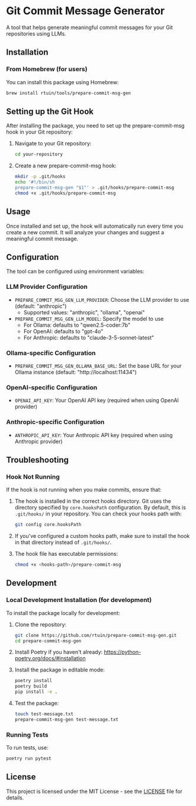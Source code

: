 # Git Commit Message Generator

A tool that helps generate meaningful commit messages for your Git repositories using LLMs.

## Installation

### From Homebrew (for users)
You can install this package using Homebrew:

```bash
brew install rtuin/tools/prepare-commit-msg-gen
```

## Setting up the Git Hook

After installing the package, you need to set up the prepare-commit-msg hook in your Git repository:

1. Navigate to your Git repository:
   ```bash
   cd your-repository
   ```

2. Create a new prepare-commit-msg hook:
   ```bash
   mkdir -p .git/hooks
   echo '#!/bin/sh
   prepare-commit-msg-gen "$1"' > .git/hooks/prepare-commit-msg
   chmod +x .git/hooks/prepare-commit-msg
   ```

## Usage

Once installed and set up, the hook will automatically run every time you create a new commit. It will analyze your changes and suggest a meaningful commit message.

## Configuration

The tool can be configured using environment variables:

### LLM Provider Configuration
- `PREPARE_COMMIT_MSG_GEN_LLM_PROVIDER`: Choose the LLM provider to use (default: "anthropic")
  - Supported values: "anthropic", "ollama", "openai"
- `PREPARE_COMMIT_MSG_GEN_LLM_MODEL`: Specify the model to use
  - For Ollama: defaults to "qwen2.5-coder:7b"
  - For OpenAI: defaults to "gpt-4o"
  - For Anthropic: defaults to "claude-3-5-sonnet-latest"

### Ollama-specific Configuration
- `PREPARE_COMMIT_MSG_GEN_OLLAMA_BASE_URL`: Set the base URL for your Ollama instance (default: "http://localhost:11434")

### OpenAI-specific Configuration
- `OPENAI_API_KEY`: Your OpenAI API key (required when using OpenAI provider)

### Anthropic-specific Configuration
- `ANTHROPIC_API_KEY`: Your Anthropic API key (required when using Anthropic provider)

## Troubleshooting

### Hook Not Running

If the hook is not running when you make commits, ensure that:

1. The hook is installed in the correct hooks directory. Git uses the directory specified by `core.hooksPath` configuration. By default, this is `.git/hooks/` in your repository. You can check your hooks path with:
   ```bash
   git config core.hooksPath
   ```

2. If you've configured a custom hooks path, make sure to install the hook in that directory instead of `.git/hooks/`.

3. The hook file has executable permissions:
   ```bash
   chmod +x <hooks-path>/prepare-commit-msg
   ```

## Development

### Local Development Installation (for development)
To install the package locally for development:

1. Clone the repository:
   ```bash
   git clone https://github.com/rtuin/prepare-commit-msg-gen.git
   cd prepare-commit-msg-gen
   ```

2. Install Poetry if you haven't already: https://python-poetry.org/docs/#installation

3. Install the package in editable mode:
   ```bash
   poetry install
   poetry build
   pip install -e .
   ```

4. Test the package:
   ```bash
   touch test-message.txt
   prepare-commit-msg-gen test-message.txt
   ```


### Running Tests

To run tests, use:
   ```bash
   poetry run pytest
   ```

## License

This project is licensed under the MIT License - see the [LICENSE](LICENSE) file for details.
